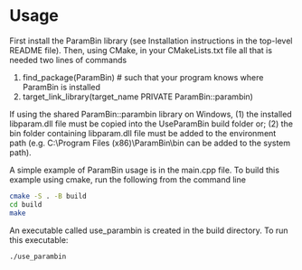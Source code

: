 
# Usage #

First install the ParamBin library (see Installation instructions in the top-level README file).
Then, using CMake, in your CMakeLists.txt file all that is needed two lines of commands

1. find_package(ParamBin) # such that your program knows where ParamBin is installed 
2. target_link_library(target_name PRIVATE ParamBin::parambin) 

If using the shared ParamBin::parambin library on Windows, (1) the installed libparam.dll file
must be copied into the UseParamBin build folder or; (2) the bin folder containing libparam.dll
file must be added to the environment path (e.g. C:\Program Files (x86)\ParamBin\bin can be added
to the system path).

A simple example of ParamBin usage is in the main.cpp file. To build this example using
cmake, run the following from the command line
```bash
cmake -S . -B build
cd build
make
```
An executable called use_parambin is created in the build directory. 
To run this executable:
```bash
./use_parambin
```





